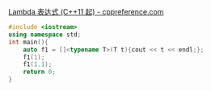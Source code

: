 
[Lambda 表达式 (C++11 起) - cppreference.com](https://zh.cppreference.com/w/cpp/language/lambda)

```cpp
#include <iostream>
using namespace std;
int main(){
    auto f1 = []<typename T>(T t){cout << t << endl;};
    f1(1);
    f1(1.1);
    return 0;
}
```
